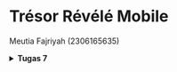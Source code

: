 # Trésor Révélé Mobile
Meutia Fajriyah (2306165635)

<details>
<Summary><b>Tugas 7</b></Summary>

### 1. Jelaskan apa yang dimaksud dengan stateless widget dan stateful widget, dan jelaskan perbedaan dari keduanya.
* Stateless widget adalah widget yang statis dan tidak berubah selama runtime, description dari widget ini diturunkan dari parent widgetnya. Saat mengconstruct stateless widget, kita hanya perlu defining final properties. Contohnya adalah `Icon` dan `Container`.
* Stateful widget, kebalikannya, merupakan widget yang dinamis dan dapat berubah selama runtime. Contohnya adalah `Switch` dan `Checkbox`.

Perbedaan antara kedua widget di atas adalah sifat immutability-nya. Stateless widget bersifat statis sedangkan stateful widget bersifat dinamis.

### 2. Sebutkan widget apa saja yang kamu gunakan pada proyek ini dan jelaskan fungsinya.
* `Scaffold`: memberi struktur dasar halaman
* `AppBar`: memberi navbar di bagian atas
* `Column`: menyusun children widget (vertically)
* `Row`: menyusun children widget (horizontally)
* `Text`: menambahkan text
* `Card`: menambahkan card box
* `Container`: memberikan container padding/margin pada widget lain
* `GridView`: menyusun widget dalam grid
* `InkWell`: menambahkan efek animasi pada widget
* `Icon`: menambahkan icon (logo)
* `Center`: align center widget
* `Padding`: mengatur layout penempatan
* `SizedBox`: memberikan jarak tertentu

### 3. Apa fungsi dari setState()? Jelaskan variabel apa saja yang dapat terdampak dengan fungsi tersebut.
`setState()` adalah function khusus di Flutter yang digunakan untuk merencanakan suatu update ke suatu state objek component, ketika suatu state berubah, komponen merespons dengan me-render ulang widget terkait. Variabel yang dapat terdampak dari penggunaan function `setState()` adalah semua variabel state yang berada di dalam stateful widget.

### 4. Jelaskan perbedaan antara const dengan final.
* `const`: merupakan variabel yang harus diinisiasi sebelum runtime dan tidak dapat diubah lagi setelahnya, benar-benar immutable
* `final`: merupakan variabel yang bisa diinisiasi saat runtime, tetapi nilainya tidak bisa diubah-ubah (immutable after stated)

### 5. Jelaskan bagaimana cara kamu mengimplementasikan checklist-checklist di atas.
1. Instalasi Flutter
2. Membuat project Flutter baru dengan menjalankan `flutter create tresor_revele`
3. Setelah project muncul di directory, saya merapikan struktur proyek dengan melakukan sedikit perubahan pada file `main.dart` dan membuat file baru dengan nama `menu.dart` (merupakan *best practice* sesuai anjuran pada tutorial)
4. Kemudian, pada `menu.dart` saya mengubah class `MyHomePage` yang awalnya stateful menjadi stateless widget
5. Checklist selanjutnya adalah membuat 3 tombol sederhana untuk melihat product, menambahkan products, dan logout. Pertama, saya membuat class baru dengan nama `ItemHomePage` yang berisi attributes (name, icon, color) pada `menu.dart`
6. Lalu, di dalam class `MyHomePage` saya menambahkan `List<ItemHomepage>` yang berisi keterangan lebih lengkap mengenai text, icon, dan color dari masing-masing button yang ingin saya buat
7. Untuk memunculkan snackbar saat button ditekan, saya membuat class baru lagi dengan nama `ItemCard` untuk menampilkan button serta snackbar yang sesuai
8. Terakhir, saya mengintegrasikan widget-widget yang sudah dibuat pada `Widget build()` yang ada di dalam class `MyHomePage`
9. Selesai!

</details>